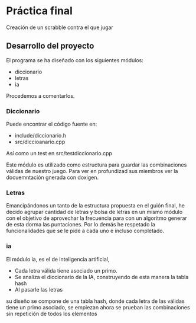 # Práctica final

Creación de un scrabble contra el que jugar

## Desarrollo del proyecto

El programa se ha diseñado con los siguientes módulos:
- diccionario
- letras  
- ia 

Procedemos a comentarlos.

### Diccionario

Puede encontrar el código fuente en:
- include/diccionario.h
- src/diccioanario.cpp

Así como un test en src/testdiccionario.cpp

Este módulo es utilizado como estructura para guardar las combinaciones válidas de nuestro juego.
Para ver en profundizad sus miembros ver la docuemntación gnerada con doxigen.  


### Letras  
Emancipándonos un tanto de la estructura propuesta en el guión final, he decido agrupar cantidad de letras y bolsa de letras en un mismo módulo con el objetivo de aprovechar la frecuencia para con un algoritmo generar de esta dorma las puntaciones. Por lo demás he respetado la funcionalidades que se le pide a cada uno e incluso completado. 


### ia  
El módulo ia, es el de inteligencia artificial, 
- Cada letra válida tiene asociado un primo. 
- Se analiza el diccionario de la IA, construyendo de esta manera la tabla hash  
- Al pasarle las letras 

su diseño se compone de una tabla hash, donde cada letra de las válidas tiene un primo asociado, se empiezan ahora se prueban las combinaciones sin repetición de todos los  elementos 
